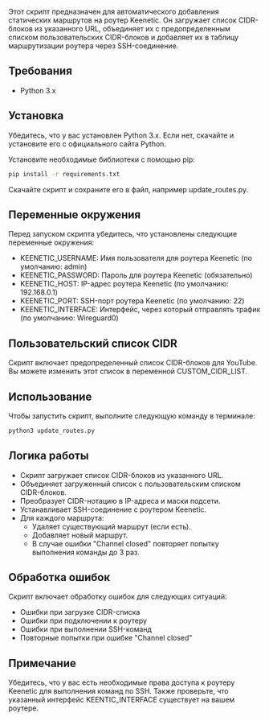 Этот скрипт предназначен для автоматического добавления статических маршрутов на роутер Keenetic. Он загружает список CIDR-блоков из указанного URL, объединяет их с предопределенным списком пользовательских CIDR-блоков и добавляет их в таблицу маршрутизации роутера через SSH-соединение.

## Требования

- Python 3.x

## Установка

Убедитесь, что у вас установлен Python 3.x. Если нет, скачайте и установите его с официального сайта Python.

Установите необходимые библиотеки с помощью pip:

```bash
pip install -r requirements.txt
```

Скачайте скрипт и сохраните его в файл, например update_routes.py.

## Переменные окружения

Перед запуском скрипта убедитесь, что установлены следующие переменные окружения:

- KEENETIC_USERNAME: Имя пользователя для роутера Keenetic (по умолчанию: admin)
- KEENETIC_PASSWORD: Пароль для роутера Keenetic (обязательно)
- KEENETIC_HOST: IP-адрес роутера Keenetic (по умолчанию: 192.168.0.1)
- KEENETIC_PORT: SSH-порт роутера Keenetic (по умолчанию: 22)
- KEENETIC_INTERFACE: Интерфейс, через который отправлять трафик (по умолчанию: Wireguard0)

## Пользовательский список CIDR

Скрипт включает предопределенный список CIDR-блоков для YouTube. Вы можете изменить этот список в переменной CUSTOM_CIDR_LIST.

## Использование

Чтобы запустить скрипт, выполните следующую команду в терминале:

```bash
python3 update_routes.py
```

## Логика работы

- Скрипт загружает список CIDR-блоков из указанного URL.
- Объединяет загруженный список с пользовательским списком CIDR-блоков.
- Преобразует CIDR-нотацию в IP-адреса и маски подсети.
- Устанавливает SSH-соединение с роутером Keenetic.
- Для каждого маршрута:
    - Удаляет существующий маршрут (если есть).
    - Добавляет новый маршрут.
    - В случае ошибки "Channel closed" повторяет попытку выполнения команды до 3 раз.

## Обработка ошибок

Скрипт включает обработку ошибок для следующих ситуаций:

- Ошибки при загрузке CIDR-списка
- Ошибки при подключении к роутеру
- Ошибки при выполнении SSH-команд
- Повторные попытки при ошибке "Channel closed"

## Примечание

Убедитесь, что у вас есть необходимые права доступа к роутеру Keenetic для выполнения команд по SSH. Также проверьте, что указанный интерфейс KEENTIC_INTERFACE существует на вашем роутере.
